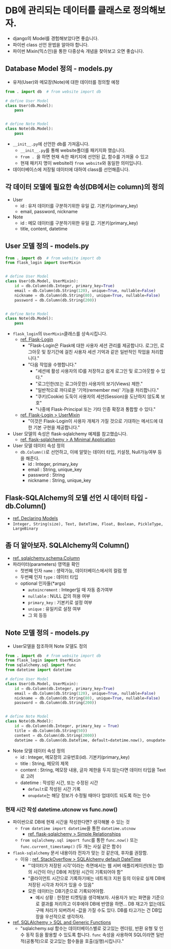 # DB에 관리되는 데이터를 클래스로 정의해보자.
- django의 Model를 경험해보았다면 좋습니다.
- 파이썬 class 선언 문법을 알아야 합니다.
- 파이썬 Mixin(믹스인)을 통한 다중상속 개념을 찾아보고 오면 좋습니다.

## Database Model 정의 - models.py
-  유저(User)와 메모장(Note)에 대한 데이터를 정의할 예정

```python
from . import db  # from website import db

# define User Model
class User(db.Model):
    pass


# define Note Model
class Note(db.Model):
    pass
```
- `__init__.py`에 선언한 db를 가져옵니다.
    - `__init__.py`를 통해 website폴더를 패키지화 했습니다.
    - `from . `을 하면 현재 속한 패키지에 선언된 값, 함수를 가져올 수 있고
    - 현재 패키지 명이 website라 `from website`와 동일한 의미입니다.
- 데이터베이스에 저장될 데이터에 대하여 class를 선언해줍니다.

## 각 데이터 모델에 필요한 속성(DB에서는 column)의 정의
- User
    - id : 유저 데이터를 구분하기위한 유일 값. 기본키(primary_key)
    - email, password, nickname
- Note
    - id : 메모 데이터를 구분하기위한 유일 값. 기본키(primary_key)
    - title, content, datetime


## User 모델 정의 - models.py
```python
from . import db  # from website import db
from flask_login import UserMixin


# define User Model
class User(db.Model, UserMixin):
    id = db.Column(db.Integer, primary_key=True)
    email = db.Column(db.String(120), unique=True, nullable=False)
    nickname = db.Column(db.String(80), unique=True, nullable=False)
    password = db.Column(db.String(200))


# define Note Model
class Note(db.Model):
    pass
```
- `flask_login`의 `UserMixin`클래스를 상속시킵니다.
    - [ref. Flask-Login](https://flask-login.readthedocs.io/en/latest/)
        - "Flask-Login은 Flask에 대한 사용자 세션 관리를 제공합니다. 로그인, 로그아웃 및 장기간에 걸친 사용자 세션 기억과 같은 일반적인 작업을 처리합니다."
        - "다음 작업을 수행합니다."
            - "세션에 활성 사용자의 ID를 저장하고 쉽게 로그인 및 로그아웃할 수 있다."
            - "로그인한(또는 로그아웃한) 사용자의 보기(Views) 제한."
            - "일반적으로 까다로운 '기억(remember me)' 기능을 처리합니다."
            - "쿠키(Cookie) 도둑이 사용자의 세션(Session)을 도난하지 않도록 보호"
            - "나중에 Flask-Principal 또는 기타 인증 확장과 통합할 수 있다."
    - [ref. Flask-Login > UserMixin](https://flask-login.readthedocs.io/en/latest/#user-object-helpers)
        - "이것은 Flask-Login이 사용자 개체가 가질 것으로 기대하는 메서드에 대한 기본 구현을 제공합니다."
- User 모델의 속성은 flask-sqlalchemy 예제를 참고했습니다.
    - [ref. flask-sqlalchemy > A Minimal Application](https://flask-sqlalchemy.palletsprojects.com/en/2.x/quickstart/#a-minimal-application)
- User 모델 데이터 속성 정의 
    - `db.Column()`로 선언하고, 이에 알맞는 데이터 타입, 키설정, Null가능여부 등을 해준다.
        - id : Integer, primary_key
        - email : String, unique_key
        - password : String
        - nickname : String, unique_key

## Flask-SQLAlchemy의 모델 선언 시 데이터 타입 - db.Column()
- [ref. Declaring Models](https://flask-sqlalchemy.palletsprojects.com/en/2.x/models/)
- `Integer, String(size), Text, DateTime, Float, Boolean, PickleType, LargeBinary`

## 좀 더 알아보자. SQLAlchemy의 Column()
- [ref. sqlalchemy.schema.Column](https://docs.sqlalchemy.org/en/14/core/metadata.html#sqlalchemy.schema.Column)
- 파라미터(parameters) 영역을 확인
    - 첫번째 인자 `name` : 생략가능, 데이터베이스에서의 컬럼 명
    - 두번째 인자 `type` : 데이터 타입
    - optional 인자들(*args)
        - `autoincrement` : Integer일 때 자동 증가여부
        - `nullable` : NULL 값의 허용 여부
        - `primary_key` : 기본키로 설정 여부
        - `unique` : 유일키로 설정 여부
        - 그 외 등등
         

## Note 모델 정의 - models.py
- User모델을 참조하여 Note 모델도 정의

```python
from . import db  # from website import db
from flask_login import UserMixin
from sqlalchemy.sql import func
from datetime import datetime

# define User Model
class User(db.Model, UserMixin):
    id = db.Column(db.Integer, primary_key=True)
    email = db.Column(db.String(120), unique=True, nullable=False)
    nickname = db.Column(db.String(80), unique=True, nullable=False)
    password = db.Column(db.String(200))


# define Note Model
class Note(db.Model):
    id = db.Column(db.Integer, primary_key = True)
    title = db.Column(db.String(50))
    content = db.Column(db.String(2000))
    datetime = db.Column(db.DateTime, default=datetime.now(), onupdate=datetime.now())
```
- Note 모델 데이터 속성 정의
    - id : Integer, 메모장의 고유번호(id). 기본키(primary_key)
    - title : String, 메모의 제목
    - content : String, 메모장 내용, 글자 제한을 두지 않는다면 데이터 타입을 Text로 고려
    - datetime : 작성된 시간, 또는 수정된 시간
        - `default`로 작성된 시간 기록
        - `onupdate`는 해당 정보가 수정될 때마다 업데이트 되도록 하는 인수

### 현재 시간 작성 datetime.utcnow vs func.now()
- 파이썬으로 DB에 현재 시간을 작성한다면? 생각해볼 수 있는 것
    - `from datetime import datetime`을 통한 `datetime.utcnow`
        - [ref. flask-sqlalchemy > Simple Relationships](https://flask-sqlalchemy.palletsprojects.com/en/2.x/quickstart/#simple-relationships)
    - `from sqlalchemy.sql import func`를 통한 `func.now()` 또는 ` func.current_timestamp()` (두 개는 사실 같은 함수)
- `flask-sqlalchemy` 문서 내용이라 전자가 맞는 것 같은데, 후자를 권장함.
    - 이유 : [ref. StackOverflow > SQLAlchemy default DateTime](https://stackoverflow.com/questions/13370317/sqlalchemy-default-datetime)
        - "'데이터가 저장된 시각'이라는 측면에서는 웹 서버 애플리케이션(또는 앱)의 시간이 아닌 DB에 저장된 시간이 기록되어야 함"
        - "클라이언트 시간으로 기록하기에는 네트워크 지원 등의 이유로 실제 DB에 저장된 시각과 차이가 있을 수 있음"
        - 모든 데이터는 DB기준으로 기록되어야함.
            - 예시 상황 : 한정판 티켓팅을 생각해보자. 사용자가 보는 화면을 기준으로 결과를 처리하고 이후에야 DB에 반영을 하면... DB 재고가 없는데도 구매 처리가 되버려서 -값을 가질 수도 있다. DB를 타고가는 건 DB입장을 우선적으로 생각하자.
- [ref. SQLAlchemy > SQL and Generic Functions](https://docs.sqlalchemy.org/en/14/core/functions.html)
    - "sqlalchemy.sql 함수는 데이터베이스별로 갖고있는 렌더링, 반환 유형 및 인수 동작 등을 활용할 수 있도록 합니다. `func` 속성을 사용하여 SQL이라면 일반적(공통적)으로 갖고있는 함수들을 호출(실행)시킵니다."